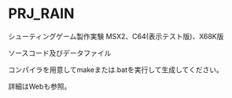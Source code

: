 # PRJ_RAIN
シューティングゲーム製作実験 MSX2、C64(表示テスト版)、X68K版

ソースコード及びデータファイル

コンパイラを用意してmakeまたは.batを実行して生成してください。

詳細はWebも参照。
